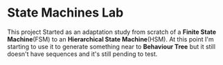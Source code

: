 # State Machines Lab
This project Started as an adaptation study from scratch of a **Finite State Machine**(FSM) to an **Hierarchical State Machine**(HSM).
At this point I'm starting to use it to generate something near to **Behaviour Tree** but it still doesn't have sequences and it's still pending to test.